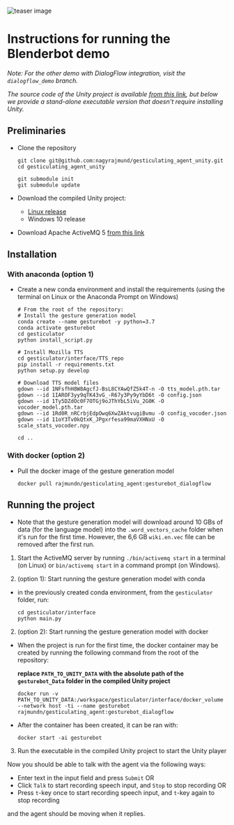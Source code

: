 ![teaser image](https://i.imgur.com/feoihA2.png)

# Instructions for running the Blenderbot demo
*Note: For the other demo with DialogFlow integration, visit the `dialogflow_demo` branch.*

*The source code of the Unity project is available [from this link](https://drive.google.com/file/d/1WTbpeuHm_i0qhJOFfMXjoqwnOtJKihym/view?usp=sharing), but below we provide a stand-alone executable version that doesn't require installing Unity.*
## Preliminaries
- Clone the repository
  ```
  git clone git@github.com:nagyrajmund/gesticulating_agent_unity.git
  cd gesticulating_agent_unity
 
  git submodule init
  git submodule update
  ```
- Download the compiled Unity project:
  - [Linux release](https://drive.google.com/file/d/1DiB-nebwuzdIa5delYZK7J-cMlUhPMeX/view?usp=sharing)
  - Windows 10 release

- Download Apache ActiveMQ 5 [from this link](http://activemq.apache.org/components/classic/download/)

## Installation
### With anaconda (option 1)
- Create a new conda environment and install the requirements (using the terminal on Linux or the Anaconda Prompt on Windows)
  ```
  # From the root of the repository:
  # Install the gesture generation model
  conda create --name gesturebot -y python=3.7
  conda activate gesturebot
  cd gesticulator
  python install_script.py
  
  # Install Mozilla TTS
  cd gesticulator/interface/TTS_repo
  pip install -r requirements.txt
  python setup.py develop
  
  # Download TTS model files
  gdown --id 1NFsfhH8W8AgcfJ-BsL8CYAwQfZ5k4T-n -O tts_model.pth.tar
  gdown --id 1IAROF3yy9qTK43vG_-R67y3Py9yYbD6t -O config.json
  gdown --id 1Ty5DZdOc0F7OTGj9oJThYbL5iVu_2G0K -O vocoder_model.pth.tar
  gdown --id 1Rd0R_nRCrbjEdpOwq6XwZAktvugiBvmu -O config_vocoder.json
  gdown --id 11oY3Tv0kQtxK_JPgxrfesa99maVXHNxU -O scale_stats_vocoder.npy

  cd ..
  ```

### With docker (option 2)
- Pull the docker image of the gesture generation model
  ```
  docker pull rajmundn/gesticulating_agent:gesturebot_dialogflow
  ```

## Running the project
* Note that the gesture generation model will download around 10 GBs of data (for the language model) into the `.word_vectors_cache` folder when it's run for the first time. However, the 6,6 GB `wiki.en.vec` file can be removed after the first run.

1. Start the ActiveMQ server by running `./bin/activemq start` in a terminal (on Linux) or `bin/activemq start` in a command prompt (on Windows).

2. (option 1): Start running the gesture generation model with conda
  - in the previously created conda environment, from the `gesticulator` folder, run:
    ```
    cd gesticulator/interface
    python main.py
    ```
2. (option 2): Start running the gesture generation model with docker
  - When the project is run for the first time, the docker container may be created by running the following command from the root of the repository:
    
    **replace `PATH_TO_UNITY_DATA` with the absolute path of the `gesturebot_Data` folder in the compiled Unity project**
    ```
    docker run -v PATH_TO_UNITY_DATA:/workspace/gesticulator/interface/docker_volume --network host -ti --name gesturebot rajmundn/gesticulating_agent:gesturebot_dialogflow
    ```
  - After the container has been created, it can be ran with:
    ```
    docker start -ai gesturebot
    ```

3. Run the executable in the compiled Unity project to start the Unity player

Now you should be able to talk with the agent via the following ways:
  - Enter text in the input field and press `Submit` OR
  - Click `Talk` to start recording speech input, and `Stop` to stop recording OR
  - Press `t`-key once to start recording speech input, and `t`-key again to stop recording

and the agent should be moving when it replies.
